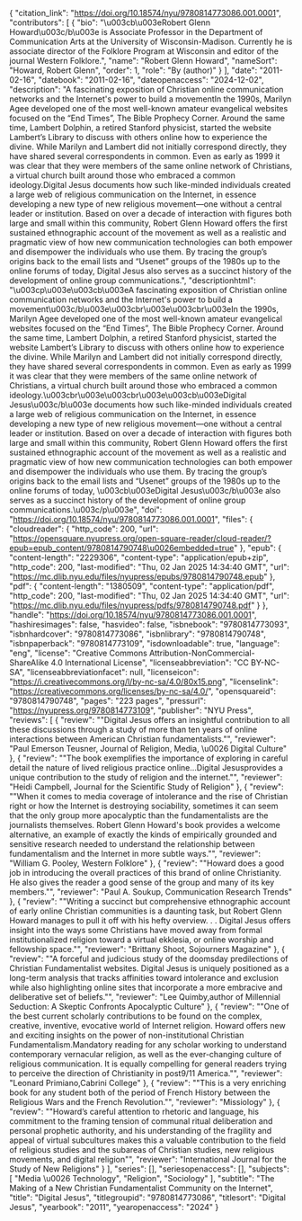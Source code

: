 {
   "citation_link": "https://doi.org/10.18574/nyu/9780814773086.001.0001",
   "contributors": [
     {
       "bio": "\u003cb\u003eRobert Glenn Howard\u003c/b\u003e is Associate Professor in the Department of Communication Arts at the University of Wisconsin-Madison. Currently he is associate director of the Folklore Program at Wisconsin and editor of the journal Western Folklore.",
       "name": "Robert Glenn Howard",
       "nameSort": "Howard, Robert Glenn",
       "order": 1,
       "role": "By (author)"
     }
   ],
   "date": "2011-02-16",
   "datebook": "2011-02-16",
   "dateopenaccess": "2024-12-02",
   "description": "A fascinating exposition of Christian online communication networks and the Internet's power to build a movementIn the 1990s, Marilyn Agee developed one of the most well-known amateur evangelical websites focused on the “End Times”, The Bible Prophecy Corner. Around the same time, Lambert Dolphin, a retired Stanford physicist, started the website Lambert’s Library to discuss with others online how to experience the divine. While Marilyn and Lambert did not initially correspond directly, they have shared several correspondents in common. Even as early as 1999 it was clear that they were members of the same online network of Christians, a virtual church built around those who embraced a common ideology.Digital Jesus documents how such like-minded individuals created a large web of religious communication on the Internet, in essence developing a new type of new religious movement—one without a central leader or institution. Based on over a decade of interaction with figures both large and small within this community, Robert Glenn Howard offers the first sustained ethnographic account of the movement as well as a realistic and pragmatic view of how new communication technologies can both empower and disempower the individuals who use them. By tracing the group’s origins back to the email lists and “Usenet” groups of the 1980s up to the online forums of today, Digital Jesus also serves as a succinct history of the development of online group communications.",
   "descriptionhtml": "\u003cp\u003e\u003cb\u003eA fascinating exposition of Christian online communication networks and the Internet's power to build a movement\u003c/b\u003e\u003cbr\u003e\u003cbr\u003eIn the 1990s, Marilyn Agee developed one of the most well-known amateur evangelical websites focused on the “End Times”, The Bible Prophecy Corner. Around the same time, Lambert Dolphin, a retired Stanford physicist, started the website Lambert’s Library to discuss with others online how to experience the divine. While Marilyn and Lambert did not initially correspond directly, they have shared several correspondents in common. Even as early as 1999 it was clear that they were members of the same online network of Christians, a virtual church built around those who embraced a common ideology.\u003cbr\u003e\u003cbr\u003e\u003cb\u003eDigital Jesus\u003c/b\u003e documents how such like-minded individuals created a large web of religious communication on the Internet, in essence developing a new type of new religious movement—one without a central leader or institution. Based on over a decade of interaction with figures both large and small within this community, Robert Glenn Howard offers the first sustained ethnographic account of the movement as well as a realistic and pragmatic view of how new communication technologies can both empower and disempower the individuals who use them. By tracing the group’s origins back to the email lists and “Usenet” groups of the 1980s up to the online forums of today, \u003cb\u003eDigital Jesus\u003c/b\u003e also serves as a succinct history of the development of online group communications.\u003c/p\u003e",
   "doi": "https://doi.org/10.18574/nyu/9780814773086.001.0001",
   "files": {
     "cloudreader": {
       "http_code": 200,
       "url": "https://opensquare.nyupress.org/open-square-reader/cloud-reader/?epub=epub_content/9780814790748\u0026embedded=true"
     },
     "epub": {
       "content-length": "2229306",
       "content-type": "application/epub+zip",
       "http_code": 200,
       "last-modified": "Thu, 02 Jan 2025 14:34:40 GMT",
       "url": "https://mc.dlib.nyu.edu/files/nyupress/epubs/9780814790748.epub"
     },
     "pdf": {
       "content-length": "1380509",
       "content-type": "application/pdf",
       "http_code": 200,
       "last-modified": "Thu, 02 Jan 2025 14:34:40 GMT",
       "url": "https://mc.dlib.nyu.edu/files/nyupress/pdfs/9780814790748.pdf"
     }
   },
   "handle": "https://doi.org/10.18574/nyu/9780814773086.001.0001",
   "hashiresimages": false,
   "hasvideo": false,
   "isbnebook": "9780814773093",
   "isbnhardcover": "9780814773086",
   "isbnlibrary": "9780814790748",
   "isbnpaperback": "9780814773109",
   "isdownloadable": true,
   "language": "eng",
   "license": "Creative Commons Attribution-NonCommercial-ShareAlike 4.0 International License",
   "licenseabbreviation": "CC BY-NC-SA",
   "licenseabbreviationfacet": null,
   "licenseicon": "https://i.creativecommons.org/l/by-nc-sa/4.0/80x15.png",
   "licenselink": "https://creativecommons.org/licenses/by-nc-sa/4.0/",
   "opensquareid": "9780814790748",
   "pages": "223 pages",
   "pressurl": "https://nyupress.org/9780814773109",
   "publisher": "NYU Press",
   "reviews": [
     {
       "review": "\"Digital Jesus offers an insightful contribution to all these discussions through a study of more than ten years of online interactions between American Christian fundamentalists.\"",
       "reviewer": "Paul Emerson Teusner, Journal of Religion, Media, \u0026 Digital Culture"
     },
     {
       "review": "\"The book exemplifies the importance of exploring in careful detail the nature of lived religious practice online...Digital Jesusprovides a unique contribution to the study of religion and the internet.\"",
       "reviewer": "Heidi Campbell, Journal for the Scientific Study of Religion"
     },
     {
       "review": "\"When it comes to media coverage of intolerance and the rise of Christian right or how the Internet is destroying sociability, sometimes it can seem that the only group more apocalyptic than the fundamentalists are the journalists themselves. Robert Glenn Howard's book provides a welcome alternative, an example of exactly the kinds of empirically grounded and sensitive research needed to understand the relationship between fundamentalism and the Internet in more subtle ways.\"",
       "reviewer": "William G. Pooley, Western Folklore"
     },
     {
       "review": "\"Howard does a good job in introducing the overall practices of this brand of online Christianity. He also gives the reader a good sense of the group and many of its key members.\"",
       "reviewer": "Paul A. Soukup, Communication Research Trends"
     },
     {
       "review": "\"Writing a succinct but comprehensive ethnographic account of early online Christian communities is a daunting task, but Robert Glenn Howard manages to pull it off with his hefty overview. . . Digital Jesus offers insight into the ways some Christians have moved away from formal institutionalized religion toward a virtual ekklesia, or online worship and fellowship space.\"",
       "reviewer": "Brittany Shoot, Sojourners Magazine"
     },
     {
       "review": "\"A forceful and judicious study of the doomsday predilections of Christian Fundamentalist websites. Digital Jesus is uniquely positioned as a long-term analysis that tracks affinities toward intolerance and exclusion while also highlighting online sites that incorporate a more embracive and deliberative set of beliefs.\"",
       "reviewer": "Lee Quimby,author of Millennial Seduction: A Skeptic Confronts Apocalyptic Culture"
     },
     {
       "review": "\"One of the best current scholarly contributions to be found on the complex, creative, inventive, evocative world of Internet religion. Howard offers new and exciting insights on the power of non-institutional Christian Fundamentalism.Mandatory reading for any scholar working to understand contemporary vernacular religion, as well as the ever-changing culture of religious communication. It is equally compelling for general readers trying to perceive the direction of Christianity in post9/11 America.\"",
       "reviewer": "Leonard Primiano,Cabrini College"
     },
     {
       "review": "\"This is a very enriching book for any student both of the period of French History between the Religious Wars and the French Revolution.\"",
       "reviewer": "Missiology"
     },
     {
       "review": "\"Howard’s careful attention to rhetoric and language, his commitment to the framing tension of communal ritual deliberation and personal prophetic authority, and his understanding of the fragility and appeal of virtual subcultures makes this a valuable contribution to the field of religious studies and the subareas of Christian studies, new religious movements, and digital religion\"",
       "reviewer": "International Journal for the Study of New Religions"
     }
   ],
   "series": [],
   "seriesopenaccess": [],
   "subjects": [
     "Media \u0026 Technology",
     "Religion",
     "Sociology"
   ],
   "subtitle": "The Making of a New Christian Fundamentalist Community on the Internet",
   "title": "Digital Jesus",
   "titlegroupid": "9780814773086",
   "titlesort": "Digital Jesus",
   "yearbook": "2011",
   "yearopenaccess": "2024"
 }
